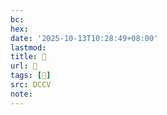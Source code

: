 ```yaml
---
bc:
hex:
date: '2025-10-13T10:28:49+08:00'
lastmod:
title: 􄗅
url: 􄗅
tags: [𣪈]
src: DCCV
note:
---
```

